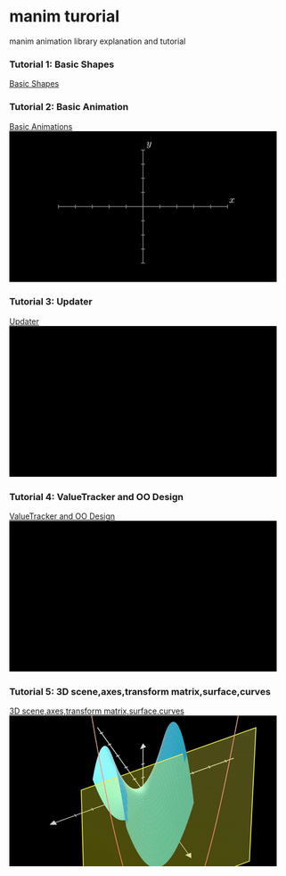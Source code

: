 # manim turorial
manim animation library explanation and tutorial
### Tutorial 1: Basic Shapes 
<a href="https://www.bilibili.com/video/av84552858?p=1" title="Basic Shapes">Basic Shapes</img></a>
### Tutorial 2: Basic Animation
<a href="https://www.bilibili.com/video/av84552858?p=2" title="Basic Animations">Basic Animations
<br/>
<img src="tutorial2/output2.gif"></img></a>
### Tutorial 3: Updater
<a href="https://www.bilibili.com/video/av84552858?p=3" title="Updater">Updater
<br/>
<img src="tutorial3/output3.gif"></img></a>
### Tutorial 4: ValueTracker and OO Design
<a href="https://www.bilibili.com/video/av84552858?p=4" title="ValueTracker and OO Design">ValueTracker and OO Design
<br/><img src="tutorial4/output4.gif"></img></a>

### Tutorial 5: 3D scene,axes,transform matrix,surface,curves
<a href="https://www.bilibili.com/video/av84552858?p=5" title="3D scene,axes,transform matrix,surface,curves">3D scene,axes,transform matrix,surface,curves
<br/><img src="tutorial5/output5.gif"></img></a>